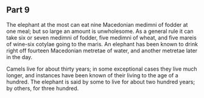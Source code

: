 ## Part 9

The elephant at the most can eat nine Macedonian medimni of fodder at one meal; but so large an amount is unwholesome.
As a general rule it can take six or seven medimni of fodder, five medimni of wheat, and five mareis of wine-six cotylae going to the maris.
An elephant has been known to drink right off fourteen Macedonian metretae of water, and another metretae later in the day.

Camels live for about thirty years; in some exceptional cases they live much longer, and instances have been known of their living to the age of a hundred.
The elephant is said by some to live for about two hundred years; by others, for three hundred.

